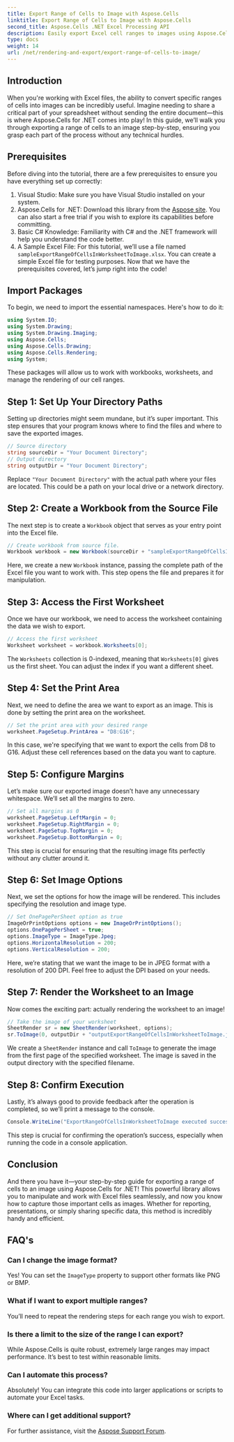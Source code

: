 ```yaml
---
title: Export Range of Cells to Image with Aspose.Cells
linktitle: Export Range of Cells to Image with Aspose.Cells
second_title: Aspose.Cells .NET Excel Processing API
description: Easily export Excel cell ranges to images using Aspose.Cells for .NET with this step-by-step guide. Improve your reporting and presentations.
type: docs
weight: 14
url: /net/rendering-and-export/export-range-of-cells-to-image/
---
```

## Introduction
When you're working with Excel files, the ability to convert specific ranges of cells into images can be incredibly useful. Imagine needing to share a critical part of your spreadsheet without sending the entire document—this is where Aspose.Cells for .NET comes into play! In this guide, we’ll walk you through exporting a range of cells to an image step-by-step, ensuring you grasp each part of the process without any technical hurdles.
## Prerequisites
Before diving into the tutorial, there are a few prerequisites to ensure you have everything set up correctly:
1. Visual Studio: Make sure you have Visual Studio installed on your system.
2. Aspose.Cells for .NET: Download this library from the [Aspose site](https://releases.aspose.com/cells/net/). You can also start a free trial if you wish to explore its capabilities before committing.
3. Basic C# Knowledge: Familiarity with C# and the .NET framework will help you understand the code better.
4. A Sample Excel File: For this tutorial, we’ll use a file named `sampleExportRangeOfCellsInWorksheetToImage.xlsx`. You can create a simple Excel file for testing purposes.
Now that we have the prerequisites covered, let’s jump right into the code!
## Import Packages
To begin, we need to import the essential namespaces. Here's how to do it:
```csharp
using System.IO;
using System.Drawing;
using System.Drawing.Imaging;
using Aspose.Cells;
using Aspose.Cells.Drawing;
using Aspose.Cells.Rendering;
using System;
```
These packages will allow us to work with workbooks, worksheets, and manage the rendering of our cell ranges.
## Step 1: Set Up Your Directory Paths
Setting up directories might seem mundane, but it’s super important. This step ensures that your program knows where to find the files and where to save the exported images.
```csharp
// Source directory
string sourceDir = "Your Document Directory";
// Output directory
string outputDir = "Your Document Directory";
```
Replace `"Your Document Directory"` with the actual path where your files are located. This could be a path on your local drive or a network directory.
## Step 2: Create a Workbook from the Source File
The next step is to create a `Workbook` object that serves as your entry point into the Excel file.
```csharp
// Create workbook from source file.
Workbook workbook = new Workbook(sourceDir + "sampleExportRangeOfCellsInWorksheetToImage.xlsx");
```
Here, we create a new `Workbook` instance, passing the complete path of the Excel file you want to work with. This step opens the file and prepares it for manipulation.
## Step 3: Access the First Worksheet
Once we have our workbook, we need to access the worksheet containing the data we wish to export.
```csharp
// Access the first worksheet
Worksheet worksheet = workbook.Worksheets[0];
```
The `Worksheets` collection is 0-indexed, meaning that `Worksheets[0]` gives us the first sheet. You can adjust the index if you want a different sheet.
## Step 4: Set the Print Area
Next, we need to define the area we want to export as an image. This is done by setting the print area on the worksheet.
```csharp
// Set the print area with your desired range
worksheet.PageSetup.PrintArea = "D8:G16";
```
In this case, we're specifying that we want to export the cells from D8 to G16. Adjust these cell references based on the data you want to capture.
## Step 5: Configure Margins
Let’s make sure our exported image doesn’t have any unnecessary whitespace. We’ll set all the margins to zero.
```csharp
// Set all margins as 0
worksheet.PageSetup.LeftMargin = 0;
worksheet.PageSetup.RightMargin = 0;
worksheet.PageSetup.TopMargin = 0;
worksheet.PageSetup.BottomMargin = 0;
```
This step is crucial for ensuring that the resulting image fits perfectly without any clutter around it.
## Step 6: Set Image Options
Next, we set the options for how the image will be rendered. This includes specifying the resolution and image type.
```csharp
// Set OnePagePerSheet option as true
ImageOrPrintOptions options = new ImageOrPrintOptions();
options.OnePagePerSheet = true;
options.ImageType = ImageType.Jpeg;
options.HorizontalResolution = 200;
options.VerticalResolution = 200;
```
Here, we’re stating that we want the image to be in JPEG format with a resolution of 200 DPI. Feel free to adjust the DPI based on your needs.
## Step 7: Render the Worksheet to an Image
Now comes the exciting part: actually rendering the worksheet to an image!
```csharp
// Take the image of your worksheet
SheetRender sr = new SheetRender(worksheet, options);
sr.ToImage(0, outputDir + "outputExportRangeOfCellsInWorksheetToImage.jpg");
```
We create a `SheetRender` instance and call `ToImage` to generate the image from the first page of the specified worksheet. The image is saved in the output directory with the specified filename.
## Step 8: Confirm Execution
Lastly, it’s always good to provide feedback after the operation is completed, so we’ll print a message to the console.
```csharp
Console.WriteLine("ExportRangeOfCellsInWorksheetToImage executed successfully.\r\n");
```
This step is crucial for confirming the operation’s success, especially when running the code in a console application.
## Conclusion
And there you have it—your step-by-step guide for exporting a range of cells to an image using Aspose.Cells for .NET! This powerful library allows you to manipulate and work with Excel files seamlessly, and now you know how to capture those important cells as images. Whether for reporting, presentations, or simply sharing specific data, this method is incredibly handy and efficient. 
## FAQ's
### Can I change the image format?
Yes! You can set the `ImageType` property to support other formats like PNG or BMP.
### What if I want to export multiple ranges?
You’ll need to repeat the rendering steps for each range you wish to export.
### Is there a limit to the size of the range I can export?
While Aspose.Cells is quite robust, extremely large ranges may impact performance. It’s best to test within reasonable limits.
### Can I automate this process?
Absolutely! You can integrate this code into larger applications or scripts to automate your Excel tasks.
### Where can I get additional support?
For further assistance, visit the [Aspose Support Forum](https://forum.aspose.com/c/cells/9).
